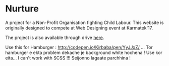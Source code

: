 # Nurture
A project for a Non-Profit Organisation fighting Child Labour. This website is originally designed to compete at Web Designing event at Karmatek'17.

The project is also available through drive [here](https://drive.google.com/open?id=0B3vs7KThmr3KTVRYNFhzeXVHM00 "Drive Link to the folder").


 Use this for Hamburger : http://codepen.io/Kirbaba/pen/YyJJxZ/ ... Tor hamburger e ekta problem dekache je background white hochena ! Use kor  eita...  I can't work with SCSS !!! Seijonno lagaate parchhina !
